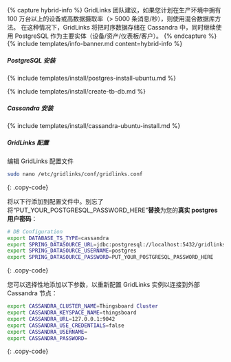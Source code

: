 {% capture hybrid-info %}
GridLinks 团队建议，如果您计划在生产环境中拥有 100 万台以上的设备或高数据摄取率（> 5000 条消息/秒），则使用混合数据库方法。
在这种情况下，GridLinks 将把时序数据存储在 Cassandra 中，同时继续使用 PostgreSQL 作为主要实体（设备/资产/仪表板/客户）。
{% endcapture %}
{% include templates/info-banner.md content=hybrid-info %}

##### PostgreSQL 安装

{% include templates/install/postgres-install-ubuntu.md %}

{% include templates/install/create-tb-db.md %}

##### Cassandra 安装

{% include templates/install/cassandra-ubuntu-install.md %}

##### GridLinks 配置

编辑 GridLinks 配置文件

```bash 
sudo nano /etc/gridlinks/conf/gridlinks.conf
``` 
{: .copy-code}

将以下行添加到配置文件中。别忘了将“PUT_YOUR_POSTGRESQL_PASSWORD_HERE”**替换**为您的**真实 postgres 用户密码**：

```bash
# DB Configuration 
export DATABASE_TS_TYPE=cassandra
export SPRING_DATASOURCE_URL=jdbc:postgresql://localhost:5432/gridlinks
export SPRING_DATASOURCE_USERNAME=postgres
export SPRING_DATASOURCE_PASSWORD=PUT_YOUR_POSTGRESQL_PASSWORD_HERE
``` 
{: .copy-code}

您可以选择性地添加以下参数，以重新配置 GridLinks 实例以连接到外部 Cassandra 节点：

```bash
export CASSANDRA_CLUSTER_NAME=Thingsboard Cluster
export CASSANDRA_KEYSPACE_NAME=thingsboard
export CASSANDRA_URL=127.0.0.1:9042
export CASSANDRA_USE_CREDENTIALS=false
export CASSANDRA_USERNAME=
export CASSANDRA_PASSWORD=
```
{: .copy-code}